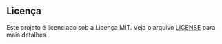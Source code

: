## Licença

Este projeto é licenciado sob a Licença MIT. Veja o arquivo [LICENSE](LICENSE) para mais detalhes.